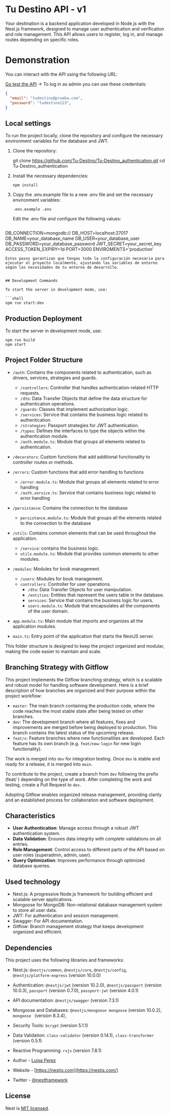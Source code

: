 # Tu Destino API - v1

Your destination is a backend application developed in Node.js with the Nest.js framework, designed to manage user authentication and verification and role management. This API allows users to register, log in, and manage routes depending on specific roles.

# Demonstration

You can interact with the API using the following URL:

[Go test the API](http://localhost:3000/api) -> To log in as admin you can use these credentials:
```json
{
  "email": "tudestino@prueba.com",
  "password": "tudestino123",
}
```

## Local settings

To run the project locally, clone the repository and configure the necessary environment variables for the database and JWT.

1. Clone the repository:

   git clone https://github.com/Tu-Destino/Tu-Destino_authentication.git
   cd Tu-Destino_authentication
   
2. Install the necessary dependencies:
   ```shell
   npm install
     ``` 
3. Copy the .env.example file to a new .env file and set the necessary environment variables:
    ```shell
    .env.example .env
   ```  
   Edit the .env file and configure the following values:
    ```shell
  DB_CONNECTION=mongodb://
   DB_HOST=localhost:27017
   DB_NAME=your_database_name
   DB_USER=your_database_user
   DB_PASSWORD=your_database_password
   JWT_SECRET=your_secret_key
   ACCESS_TOKEN_EXPIRY=1d
   PORT=3000
   ENVIROMENTS='production'
  ```
Estos pasos garantizan que tengas toda la configuración necesaria para ejecutar el proyecto localmente, ajustando las variables de entorno según las necesidades de tu entorno de desarrollo.
                   

## Development Commands

To start the server in development mode, use:

```shell
npm run start:dev
```
## Production Deployment

To start the server in development mode, use:

```shell
npm run build
npm start
```

## Project Folder Structure

- `/auth`: Contains the components related to authentication, such as drivers, services, strategies and guards.
    - `/controllers`: Controller that handles authentication-related HTTP requests.
    - `/dto`: Data Transfer Objects that define the data structure for authentication operations.
    - `/guards`: Classes that implement authorization logic.
    - `/services`: Service that contains the business logic related to authentication.
    - `/strategies`: Passport strategies for JWT authentication.
    - `/types`: Defines the interfaces to type the objects within the authentication module.
    - `/auth.module.ts`: Module that groups all elements related to authentication.

- `/decorators`: Custom functions that add additional functionality to controller routes or methods.

- `/errors`: Custom functions that add error handling to functions
    - `/error.module.ts`: Module that groups all elements related to error handling
    - `/auth.service.ts`: Service that contains business logic related to error handling

- `/persistance`: Contains the connection to the database
    - `persistance.module.ts`: Module that groups all the elements related to the connection to the database

- `/utils`: Contains common elements that can be used throughout the application.
    - `/service`: contains the business logic.
    - `utils.module.ts`: Module that provides common elements to other modules.


- `/modules`: Modules for book management.
    - `/users`: Modules for book management.
    - `controllers`: Controller for user operations.
        - `/dto`: Data Transfer Objects for user manipulation.
        - `/entities`: Entities that represent the users table in the database.
        - `services`: Service that contains the business logic for users.
        - `users.module.ts`: Module that encapsulates all the components of the user domain.
        

- `app.module.ts`: Main module that imports and organizes all the application modules.
- `main.ts`: Entry point of the application that starts the NestJS server.

This folder structure is designed to keep the project organized and modular, making the code easier to maintain and scale.

## Branching Strategy with Gitflow

This project implements the Gitflow branching strategy, which is a scalable and robust model for handling software development. Here is a brief description of how branches are organized and their purpose within the project workflow:

- `master`: The main branch containing the production code, where the code reaches the most stable state after being tested on other branches.
- `dev`: The development branch where all features, fixes and improvements are merged before being deployed to production. This branch contains the latest status of the upcoming release.
- `feat/x`: Feature branches where new functionalities are developed. Each feature has its own branch (e.g. `feat/new-login` for new login functionality).


The work is merged into `dev` for integration testing. Once `dev` is stable and ready for a release, it is merged into `main`.

To contribute to the project, create a branch from `dev` following the prefix (feat/ ) depending on the type of work. After completing the work and testing, create a Pull Request to `dev`.

Adopting Gitflow enables organized release management, providing clarity and an established process for collaboration and software deployment.



## Characteristics

- **User Authentication**: Manage access through a robust JWT authentication system.
- **Data Validation**: Ensures data integrity with complete validations on all entries.
- **Role Management**: Control access to different parts of the API based on user roles (superadmin, admin, user).
- **Query Optimization**: Improves performance through optimized database queries.


## Used technology

- Nest.js: A progressive Node.js framework for building efficient and scalable server applications.
- Mongoose for MongoDB: Non-relational database management system to store all user data.
- JWT: For authentication and session management.
- Swagger: For API documentation.
- Gitflow: Branch management strategy that keeps development organized and efficient.

## Dependencies

This project uses the following libraries and frameworks:

- Nest.js: `@nestjs/common`, `@nestjs/core`, `@nestjs/config`, `@nestjs/platform-express` (version 10.0.0)
- Authentication: `@nestjs/jwt` (version 10.2.0), `@nestjs/passport` (version 10.0.3), `passport` (version 0.7.0), `passport-jwt` (version 4.0.1)
- API documentation: `@nestjs/swagger` (version 7.3.1)
- Mongoose and Databases: `@nestjs/mongoose mongoose` (version 10.0.2), `mongoose ` (version 8.3.4),
- Security Tools: `bcrypt` (version 5.1.1)
- Data Validation: `class-validator` (version 0.14.1), `class-transformer` (version 0.5.1)
- Reactive Programming: `rxjs` (version 7.8.1)



- Author - [Luisa Perez](https://holas1356.github.io/Portafolio/)
- Website - [https://nestjs.com](https://nestjs.com/)
- Twitter - [@nestframework](https://twitter.com/nestframework)

## License

Nest is [MIT licensed](LICENSE).
